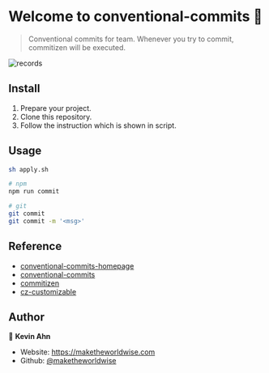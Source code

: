 # Welcome to conventional-commits 👋

> Conventional commits for team. Whenever you try to commit, commitizen will be executed.

![records](https://github.com/maketheworldwise/maketheworldwise/assets/89061493/649bb6c3-451a-4768-a4b7-9544a385058c)

## Install

1. Prepare your project.
2. Clone this repository.
3. Follow the instruction which is shown in script.

## Usage

```sh
sh apply.sh
```

```sh
# npm
npm run commit

# git
git commit
git commit -m '<msg>'
```

## Reference

- [conventional-commits-homepage](https://www.conventionalcommits.org/en/v1.0.0/)
- [conventional-commits](https://github.com/qoomon/git-conventional-commits#readme)
- [commitizen](https://github.com/commitizen/cz-cli)
- [cz-customizable](https://github.com/leoforfree/cz-customizable)

## Author

👤 **Kevin Ahn**

- Website: https://maketheworldwise.com
- Github: [@maketheworldwise](https://github.com/maketheworldwise)
